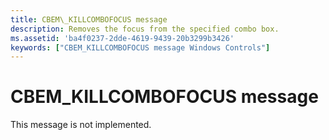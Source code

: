 ```yaml
---
title: CBEM\_KILLCOMBOFOCUS message
description: Removes the focus from the specified combo box.
ms.assetid: 'ba4f0237-2dde-4619-9439-20b3299b3426'
keywords: ["CBEM_KILLCOMBOFOCUS message Windows Controls"]
---
```


# CBEM\_KILLCOMBOFOCUS message

This message is not implemented.

 

 




